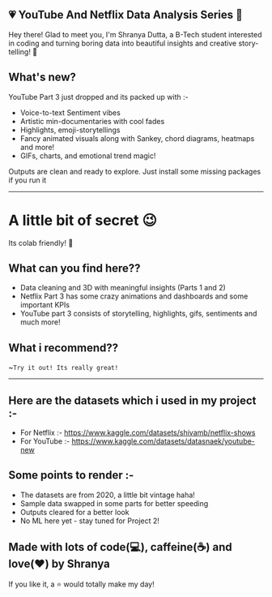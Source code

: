 ## 💗 YouTube And Netflix Data Analysis Series 💫

Hey there! Glad to meet you, I'm Shranya Dutta, a B-Tech student interested in coding and turning boring data into beautiful insights and creative story-telling! 🎀

## What's new?

YouTube Part 3 just dropped and its packed up with :-
* Voice-to-text Sentiment vibes
* Artistic min-documentaries with cool fades
* Highlights, emoji-storytellings
* Fancy animated visuals along with Sankey, chord diagrams, heatmaps and more!
* GIFs, charts, and emotional trend magic!

Outputs are clean and ready to explore. Just install some missing packages if you run it

---

# A little bit of secret 😉

Its colab friendly! 🤫

## What can you find here??

* Data cleaning and 3D with meaningful insights (Parts 1 and 2)
* Netflix Part 3 has some crazy animations and dashboards and some important KPIs
* YouTube part 3 consists of storytelling, highlights, gifs, sentiments and much more!
  
## What i recommend??

~`Try it out! Its really great!`

---


## Here are the datasets which i used in my project :-

* For Netflix :- https://www.kaggle.com/datasets/shivamb/netflix-shows
* For YouTube :- https://www.kaggle.com/datasets/datasnaek/youtube-new

## Some points to render :-

* The datasets are from 2020, a little bit vintage haha!
* Sample data swapped in some parts for better speeding
* Outputs cleared for a better look
* No ML here yet - stay tuned for Project 2!

## Made with lots of code(💻), caffeine(☕) and love(❤️) by Shranya   
If you like it, a ⭐ would totally make my day!



